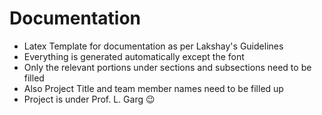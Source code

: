 # Documentation
* Latex Template for documentation as per Lakshay's Guidelines  
* Everything is generated automatically except the font  
* Only the relevant portions under sections and subsections need to be filled  
* Also Project Title and team member names need to be filled up  
* Project is under Prof. L. Garg :wink:

